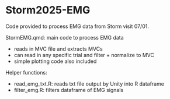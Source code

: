 # Storm2025-EMG

Code provided to process EMG data from Storm visit 07/01.

StormEMG.qmd: main code to process EMG data
- reads in MVC file and extracts MVCs
- can read in any specific trial and filter + normalize to MVC
- simple plotting code also included

Helper functions:
- read_emg_txt.R: reads txt file output by Unity into R dataframe
- filter_emg.R: filters dataframe of EMG signals

  
